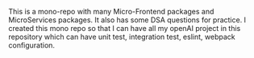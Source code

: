 This is a mono-repo with many Micro-Frontend packages and MicroServices packages. It also has some DSA questions for practice. 
I created this mono repo so that I can have all my openAI project in this repository which can have unit test, integration test, eslint, webpack configuration.
